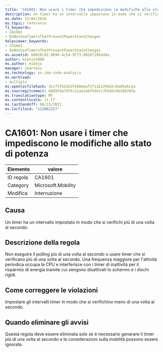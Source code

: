 ```yaml
---
title: 'CA1601: Non usare i timer che impediscono le modifiche allo stato di potenza'
description: Un timer ha un intervallo impostato in modo che si verifichi più di una volta al secondo.
ms.date: 11/04/2016
ms.topic: reference
f1_keywords:
- CA1601
- DoNotUseTimersThatPreventPowerStateChanges
helpviewer_keywords:
- CA1601
- DoNotUseTimersThatPreventPowerStateChanges
ms.assetid: b8028c92-0696-4c54-9773-0028f29bda9a
author: mikejo5000
ms.author: mikejo
manager: jmartens
ms.technology: vs-ide-code-analysis
ms.workload:
- multiple
ms.openlocfilehash: 31cf3fb1d1dfb08e6af3f11b129dd2c0a65e6cea
ms.sourcegitcommit: 68897da7d74c31ae1ebf5d47c7b5ddc9b108265b
ms.translationtype: MT
ms.contentlocale: it-IT
ms.lasthandoff: 08/13/2021
ms.locfileid: "122082127"
---
```

# <a name="ca1601-do-not-use-timers-that-prevent-power-state-changes"></a>CA1601: Non usare i timer che impediscono le modifiche allo stato di potenza

|Elemento|valore|
|-|-|
|ID regola|CA1601|
|Category|Microsoft.Mobility|
|Modifica|Interruzione|

## <a name="cause"></a>Causa
Un timer ha un intervallo impostato in modo che si verifichi più di una volta al secondo.

## <a name="rule-description"></a>Descrizione della regola
Non eseguire il polling più di una volta al secondo o usare timer che si verificano più di una volta al secondo. Una frequenza maggiore per l'attività periodica occupa la CPU e interferisce con i timer di inattività per il risparmio di energia tramite cui vengono disattivati lo schermo e i dischi rigidi.

## <a name="how-to-fix-violations"></a>Come correggere le violazioni
Impostare gli intervalli timer in modo che si verifichino meno di una volta al secondo.

## <a name="when-to-suppress-warnings"></a>Quando eliminare gli avvisi
Questa regola deve essere eliminata solo se è necessario generare il timer più di una volta al secondo e le considerazioni sulla mobilità possono essere ignorate.
